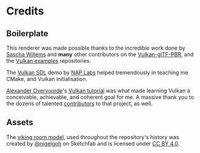 # Credits

## Boilerplate

This renderer was made possible thanks to the incredible work done by
[Sascha Willems](https://github.com/SaschaWillems) and **many** other 
contributors on the [Vulkan-glTF-PBR](https://github.com/SaschaWillems/Vulkan-glTF-PBR), 
and the [Vulkan examples](https://github.com/SaschaWillems/Vulkan) repositories.

The [Vulkan SDL](https://github.com/naivisoftware/vulkansdldemo) demo by 
[NAP Labs](https://github.com/naivisoftware) helped tremendously in
teaching me CMake, and Vulkan initialisation.

[Alexander Overvoorde](https://github.com/Overv)'s
[Vulkan tutorial](https://github.com/Overv/VulkanTutorial) was what made
learning Vulkan a conceivable, achievable, and coherent goal for me.
A massive thank you to the dozens of talented
[contributors](https://github.com/Overv/VulkanTutorial/graphs/contributors) 
to that project, as well. 

## Assets

The [viking room model](https://sketchfab.com/3d-models/viking-room-a49f1b8e4f5c4ecf9e1fe7d81915ad38), 
used throughout the repository's history was created by [@nigelgoh](https://sketchfab.com/nigelgoh) 
on Sketchfab and is licensed under [CC BY 4.0](https://creativecommons.org/licenses/by/4.0/).

